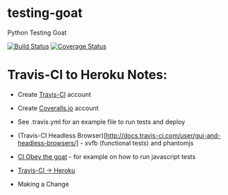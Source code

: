 # testing-goat
Python Testing Goat

[![Build Status](https://travis-ci.org/jiso/testing-goat.svg?branch=master)](https://travis-ci.org/jiso/testing-goat)
[![Coverage Status](https://coveralls.io/repos/jiso/testing-goat/badge.svg?branch=master)](https://coveralls.io/github/jiso/testing-goat?branch=master)


# Travis-CI to Heroku Notes:

* Create [Travis-CI](https://travis-ci.org/) account 
* Create [Coveralls.io](https://coveralls.io) account
* See .travis.yml for an example file to run tests and deploy
* (Travis-CI Headless Browser)[http://docs.travis-ci.com/user/gui-and-headless-browsers/] - xvfb (functional tests) and phantomjs
* [CI Obey the goat](http://chimera.labs.oreilly.com/books/1234000000754/ch20.html#_running_our_qunit_javascript_tests_in_jenkins_with_phantomjs) - for example on how to run javascript tests
* [Travis-CI -> Heroku](http://docs.travis-ci.com/user/deployment/heroku/)

* Making a Change
